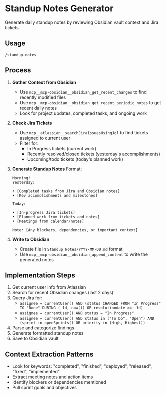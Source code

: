 # Standup Notes Generator

Generate daily standup notes by reviewing Obsidian vault context and Jira tickets.

## Usage
```
/standup-notes
```

## Process

1. **Gather Context from Obsidian**
   - Use `mcp__mcp-obsidian__obsidian_get_recent_changes` to find recently modified files
   - Use `mcp__mcp-obsidian__obsidian_get_recent_periodic_notes` to get recent daily notes
   - Look for project updates, completed tasks, and ongoing work

2. **Check Jira Tickets**
   - Use `mcp__atlassian__searchJiraIssuesUsingJql` to find tickets assigned to current user
   - Filter for:
     - In Progress tickets (current work)
     - Recently resolved/closed tickets (yesterday's accomplishments)
     - Upcoming/todo tickets (today's planned work)

3. **Generate Standup Notes**
   Format:
   ```
   Morning!
   Yesterday:
   
   • [Completed tasks from Jira and Obsidian notes]
   • [Key accomplishments and milestones]
   
   Today:
   
   • [In-progress Jira tickets]
   • [Planned work from tickets and notes]
   • [Meetings from calendar/notes]
   
   Note: [Any blockers, dependencies, or important context]
   ```

4. **Write to Obsidian**
   - Create file in `Standup Notes/YYYY-MM-DD.md` format
   - Use `mcp__mcp-obsidian__obsidian_append_content` to write the generated notes

## Implementation Steps

1. Get current user info from Atlassian
2. Search for recent Obsidian changes (last 2 days)
3. Query Jira for:
   - `assignee = currentUser() AND (status CHANGED FROM "In Progress" TO "Done" DURING (-1d, now()) OR resolutiondate >= -1d)`
   - `assignee = currentUser() AND status = "In Progress"`
   - `assignee = currentUser() AND status in ("To Do", "Open") AND (sprint in openSprints() OR priority in (High, Highest))`
4. Parse and categorize findings
5. Generate formatted standup notes
6. Save to Obsidian vault

## Context Extraction Patterns

- Look for keywords: "completed", "finished", "deployed", "released", "fixed", "implemented"
- Extract meeting notes and action items
- Identify blockers or dependencies mentioned
- Pull sprint goals and objectives